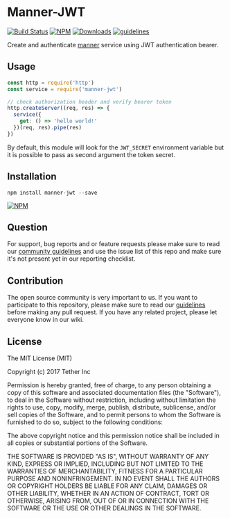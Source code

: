 # Manner-JWT

[![Build Status](https://travis-ci.org/tether/manner-jwt.svg?branch=master)](https://travis-ci.org/tether/manner-jwt)
[![NPM](https://img.shields.io/npm/v/manner-jwt.svg)](https://www.npmjs.com/package/manner-jwt)
[![Downloads](https://img.shields.io/npm/dm/manner-jwt.svg)](http://npm-stat.com/charts.html?package=manner-jwt)
[![guidelines](https://tether.github.io/contribution-guide/badge-guidelines.svg)](https://github.com/tether/contribution-guide)

Create and authenticate [manner](https://github.com/tether/manner) service using JWT authentication bearer. 

## Usage

```js
const http = require('http')
const service = require('manner-jwt')

// check authorization header and verify bearer token
http.createServer((req, res) => {
  service({
    get: () => 'hello world!'
  })(req, res).pipe(res)
})
```

By default, this module will look for the `JWT_SECRET` environment variable but it is possible to pass as second argument the token secret.

## Installation

```shell
npm install manner-jwt --save
```

[![NPM](https://nodei.co/npm/manner-jwt.png)](https://nodei.co/npm/manner-jwt/)


## Question

For support, bug reports and or feature requests please make sure to read our
<a href="https://github.com/tether/contribution-guide/blob/master/community.md" target="_blank">community guidelines</a> and use the issue list of this repo and make sure it's not present yet in our reporting checklist.

## Contribution

The open source community is very important to us. If you want to participate to this repository, please make sure to read our <a href="https://github.com/tether/contribution-guide" target="_blank">guidelines</a> before making any pull request. If you have any related project, please let everyone know in our wiki.

## License

The MIT License (MIT)

Copyright (c) 2017 Tether Inc

Permission is hereby granted, free of charge, to any person obtaining a copy of this software and associated documentation files (the "Software"), to deal in the Software without restriction, including without limitation the rights to use, copy, modify, merge, publish, distribute, sublicense, and/or sell copies of the Software, and to permit persons to whom the Software is furnished to do so, subject to the following conditions:

The above copyright notice and this permission notice shall be included in all copies or substantial portions of the Software.

THE SOFTWARE IS PROVIDED "AS IS", WITHOUT WARRANTY OF ANY KIND, EXPRESS OR IMPLIED, INCLUDING BUT NOT LIMITED TO THE WARRANTIES OF MERCHANTABILITY, FITNESS FOR A PARTICULAR PURPOSE AND NONINFRINGEMENT. IN NO EVENT SHALL THE AUTHORS OR COPYRIGHT HOLDERS BE LIABLE FOR ANY CLAIM, DAMAGES OR OTHER LIABILITY, WHETHER IN AN ACTION OF CONTRACT, TORT OR OTHERWISE, ARISING FROM, OUT OF OR IN CONNECTION WITH THE SOFTWARE OR THE USE OR OTHER DEALINGS IN THE SOFTWARE.
